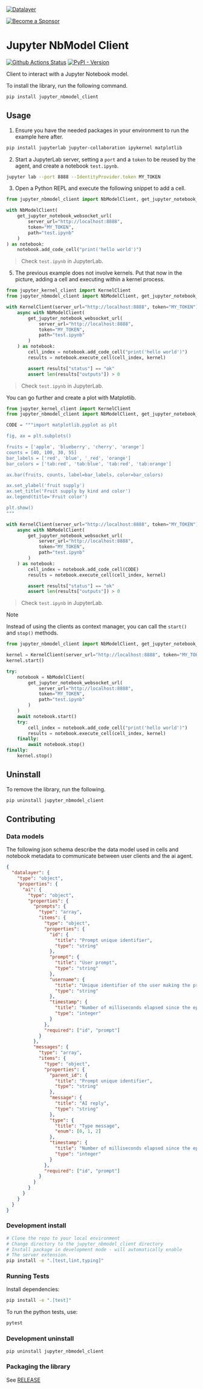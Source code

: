 <!--
  ~ Copyright (c) 2023-2024 Datalayer, Inc.
  ~
  ~ BSD 3-Clause License
-->

[![Datalayer](https://assets.datalayer.tech/datalayer-25.svg)](https://datalayer.io)

[![Become a Sponsor](https://img.shields.io/static/v1?label=Become%20a%20Sponsor&message=%E2%9D%A4&logo=GitHub&style=flat&color=1ABC9C)](https://github.com/sponsors/datalayer)

# Jupyter NbModel Client

[![Github Actions Status](https://github.com/datalayer/jupyter-nbmodel-client/workflows/Build/badge.svg)](https://github.com/datalayer/jupyter-nbmodel-client/actions/workflows/build.yml)
[![PyPI - Version](https://img.shields.io/pypi/v/jupyter-nbmodel-client)](https://pypi.org/project/jupyter-nbmodel-client)

Client to interact with a Jupyter Notebook model.

To install the library, run the following command.

```bash
pip install jupyter_nbmodel_client
```

## Usage

1. Ensure you have the needed packages in your environment to run the example here after.

```sh
pip install jupyterlab jupyter-collaboration ipykernel matplotlib
```

2. Start a JupyterLab server, setting a `port` and a `token` to be reused by the agent, and create a notebook `test.ipynb`.

```sh
jupyter lab --port 8888 --IdentityProvider.token MY_TOKEN
```

3. Open a Python REPL and execute the following snippet to add a cell.

```py
from jupyter_nbmodel_client import NbModelClient, get_jupyter_notebook_websocket_url

with NbModelClient(
    get_jupyter_notebook_websocket_url(
        server_url="http://localhost:8888",
        token="MY_TOKEN",
        path="test.ipynb"
    )
) as notebook:
    notebook.add_code_cell("print('hello world')")
```

> Check `test.ipynb` in JupyterLab.

5. The previous example does not involve kernels. Put that now in the picture, adding a cell and executing within a kernel process.

```py
from jupyter_kernel_client import KernelClient
from jupyter_nbmodel_client import NbModelClient, get_jupyter_notebook_websocket_url

with KernelClient(server_url="http://localhost:8888", token="MY_TOKEN") as kernel:
    async with NbModelClient(
        get_jupyter_notebook_websocket_url(
            server_url="http://localhost:8888",
            token="MY_TOKEN",
            path="test.ipynb"
        )
    ) as notebook:
        cell_index = notebook.add_code_cell("print('hello world')")
        results = notebook.execute_cell(cell_index, kernel)

        assert results["status"] == "ok"
        assert len(results["outputs"]) > 0
```

> Check `test.ipynb` in JupyterLab.

You can go further and create a plot with Matplotlib.

```py
from jupyter_kernel_client import KernelClient
from jupyter_nbmodel_client import NbModelClient, get_jupyter_notebook_websocket_url

CODE = """import matplotlib.pyplot as plt

fig, ax = plt.subplots()

fruits = ['apple', 'blueberry', 'cherry', 'orange']
counts = [40, 100, 30, 55]
bar_labels = ['red', 'blue', '_red', 'orange']
bar_colors = ['tab:red', 'tab:blue', 'tab:red', 'tab:orange']

ax.bar(fruits, counts, label=bar_labels, color=bar_colors)

ax.set_ylabel('fruit supply')
ax.set_title('Fruit supply by kind and color')
ax.legend(title='Fruit color')

plt.show()
"""

with KernelClient(server_url="http://localhost:8888", token="MY_TOKEN") as kernel:
    async with NbModelClient(
        get_jupyter_notebook_websocket_url(
            server_url="http://localhost:8888",
            token="MY_TOKEN",
            path="test.ipynb"
        )
    ) as notebook:
        cell_index = notebook.add_code_cell(CODE)
        results = notebook.execute_cell(cell_index, kernel)

        assert results["status"] == "ok"
        assert len(results["outputs"]) > 0
```

> Check `test.ipynb` in JupyterLab.

> [!NOTE]
>
> Instead of using the clients as context manager, you can call the `start()` and `stop()` methods.

```py
from jupyter_nbmodel_client import NbModelClient, get_jupyter_notebook_websocket_url

kernel = KernelClient(server_url="http://localhost:8888", token="MY_TOKEN")
kernel.start()

try:
    notebook = NbModelClient(
        get_jupyter_notebook_websocket_url(
            server_url="http://localhost:8888",
            token="MY_TOKEN",
            path="test.ipynb"
        )
    )
    await notebook.start()
    try:
        cell_index = notebook.add_code_cell("print('hello world')")
        results = notebook.execute_cell(cell_index, kernel)
    finally:
        await notebook.stop()
finally:
    kernel.stop()
```

## Uninstall

To remove the library, run the following.

```bash
pip uninstall jupyter_nbmodel_client
```

## Contributing

### Data models

The following json schema describe the data model used in cells and notebook metadata
to communicate between user clients and the ai agent.

```json
{
  "datalayer": {
    "type": "object",
    "properties": {
      "ai": {
        "type": "object",
        "properties": {
          "prompts": {
            "type": "array",
            "items": {
              "type": "object",
              "properties": {
                "id": {
                  "title": "Prompt unique identifier",
                  "type": "string"
                },
                "prompt": {
                  "title": "User prompt",
                  "type": "string"
                },
                "username": {
                  "title": "Unique identifier of the user making the prompt.",
                  "type": "string"
                },
                "timestamp": {
                  "title": "Number of milliseconds elapsed since the epoch; i.e. January 1st, 1970 at midnight UTC.",
                  "type": "integer"
                }
              },
              "required": ["id", "prompt"]
            }
          },
          "messages": {
            "type": "array",
            "items": {
              "type": "object",
              "properties": {
                "parent_id": {
                  "title": "Prompt unique identifier",
                  "type": "string"
                },
                "message": {
                  "title": "AI reply",
                  "type": "string"
                },
                "type": {
                  "title": "Type message",
                  "enum": [0, 1, 2]
                },
                "timestamp": {
                  "title": "Number of milliseconds elapsed since the epoch; i.e. January 1st, 1970 at midnight UTC.",
                  "type": "integer"
                }
              },
              "required": ["id", "prompt"]
            }
          }
        }
      }
    }
  }
}
```

### Development install

```bash
# Clone the repo to your local environment
# Change directory to the jupyter_nbmodel_client directory
# Install package in development mode - will automatically enable
# The server extension.
pip install -e ".[test,lint,typing]"
```

### Running Tests

Install dependencies:

```bash
pip install -e ".[test]"
```

To run the python tests, use:

```bash
pytest
```

### Development uninstall

```bash
pip uninstall jupyter_nbmodel_client
```

### Packaging the library

See [RELEASE](RELEASE.md)
